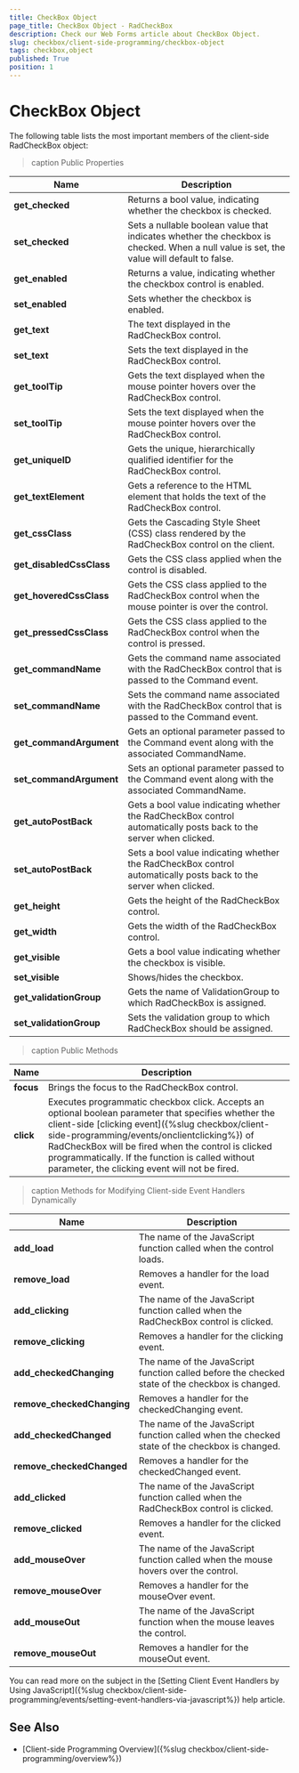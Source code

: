```yaml
---
title: CheckBox Object
page_title: CheckBox Object - RadCheckBox
description: Check our Web Forms article about CheckBox Object.
slug: checkbox/client-side-programming/checkbox-object
tags: checkbox,object
published: True
position: 1
---
```


# CheckBox Object

The following table lists the most important members of the client-side RadCheckBox object:

>caption Public Properties

| Name | Description |
| ------ | ------ |
| **get_checked** |Returns a bool value, indicating whether the checkbox is checked.|
| **set_checked** |Sets a nullable boolean value that indicates whether the checkbox is checked. When a null value is set, the value will default to false.|
| **get_enabled** |Returns a value, indicating whether the checkbox control is enabled.|
| **set_enabled** |Sets whether the checkbox is enabled.|
| **get_text** |The text displayed in the RadCheckBox control.|
| **set_text** |Sets the text displayed in the RadCheckBox control.|
| **get_toolTip** |Gets the text displayed when the mouse pointer hovers over the RadCheckBox control.|
| **set_toolTip** |Sets the text displayed when the mouse pointer hovers over the RadCheckBox control.|
| **get_uniqueID** |Gets the unique, hierarchically qualified identifier for the RadCheckBox control.|
| **get_textElement** |Gets a reference to the HTML element that holds the text of the RadCheckBox control.|
| **get_cssClass** |Gets the Cascading Style Sheet (CSS) class rendered by the RadCheckBox control on the client.|
| **get_disabledCssClass** |Gets the CSS class applied when the control is disabled.|
| **get_hoveredCssClass** |Gets the CSS class applied to the RadCheckBox control when the mouse pointer is over the control.|
| **get_pressedCssClass** |Gets the CSS class applied to the RadCheckBox control when the control is pressed.|
| **get_commandName** |Gets the command name associated with the RadCheckBox control that is passed to the Command event.|
| **set_commandName** |Sets the command name associated with the RadCheckBox control that is passed to the Command event.|
| **get_commandArgument** |Gets an optional parameter passed to the Command event along with the associated CommandName.|
| **set_commandArgument** |Sets an optional parameter passed to the Command event along with the associated CommandName.|
| **get_autoPostBack** |Gets a bool value indicating whether the RadCheckBox control automatically posts back to the server when clicked.|
| **set_autoPostBack** |Sets a bool value indicating whether the RadCheckBox control automatically posts back to the server when clicked.| <<Comment: Please verify that the sentence should begin "Sets a bool value">>
| **get_height** |Gets the height of the RadCheckBox control.|
| **get_width** |Gets the width of the RadCheckBox control.|
| **get_visible** |Gets a bool value indicating whether the checkbox is visible.|
| **set_visible** |Shows/hides the checkbox.|
| **get_validationGroup** |Gets the name of ValidationGroup to which RadCheckBox is assigned.|
| **set_validationGroup** |Sets the validation group to which RadCheckBox should be assigned.|

>caption Public Methods

| Name | Description |
| ------ | ------ |
| **focus** |Brings the focus to the RadCheckBox control.|
| **click** |Executes programmatic checkbox click. Accepts an optional boolean parameter that specifies whether the client-side [clicking event]({%slug checkbox/client-side-programming/events/onclientclicking%}) of RadCheckBox will be fired when the control is clicked programmatically. If the function is called without parameter, the clicking event will not be fired.|

>caption Methods for Modifying Client-side Event Handlers Dynamically

| Name | Description |
| ------ | ------ |
| **add_load** |The name of the JavaScript function called when the control loads.|
| **remove_load** |Removes a handler for the load event.|
| **add_clicking** |The name of the JavaScript function called when the RadCheckBox control is clicked.|
| **remove_clicking** |Removes a handler for the clicking event.|
| **add_checkedChanging** |The name of the JavaScript function called before the checked state of the checkbox is changed.|
| **remove_checkedChanging** |Removes a handler for the checkedChanging event.|
| **add_checkedChanged** |The name of the JavaScript function called when the checked state of the checkbox is changed.|
| **remove_checkedChanged** |Removes a handler for the checkedChanged event.|
| **add_clicked** |The name of the JavaScript function called when the RadCheckBox control is clicked.|
| **remove_clicked** |Removes a handler for the clicked event.|
| **add_mouseOver** |The name of the JavaScript function called when the mouse hovers over the control.|
| **remove_mouseOver** |Removes a handler for the mouseOver event.|
| **add_mouseOut** |The name of the JavaScript function when the mouse leaves the control.|
| **remove_mouseOut** |Removes a handler for the mouseOut event.|

You can read more on the subject in the [Setting Client Event Handlers by Using JavaScript]({%slug checkbox/client-side-programming/events/setting-event-handlers-via-javascript%}) help article.

## See Also

 * [Client-side Programming Overview]({%slug checkbox/client-side-programming/overview%})
 
